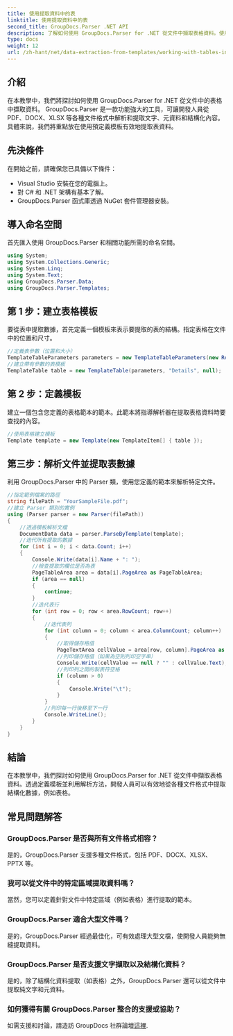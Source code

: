 ```yaml
---
title: 使用提取資料中的表
linktitle: 使用提取資料中的表
second_title: GroupDocs.Parser .NET API
description: 了解如何使用 GroupDocs.Parser for .NET 從文件中擷取表格資料。使用預定義模板有效解析結構化內容。
type: docs
weight: 12
url: /zh-hant/net/data-extraction-from-templates/working-with-tables-in-extracted-data/
---
```

## 介紹
在本教學中，我們將探討如何使用 GroupDocs.Parser for .NET 從文件中的表格中擷取資料。 GroupDocs.Parser 是一款功能強大的工具，可讓開發人員從 PDF、DOCX、XLSX 等各種文件格式中解析和提取文字、元資料和結構化內容。具體來說，我們將重點放在使用預定義模板有效地提取表資料。
## 先決條件
在開始之前，請確保您已具備以下條件：
- Visual Studio 安裝在您的電腦上。
- 對 C# 和 .NET 架構有基本了解。
- GroupDocs.Parser 函式庫透過 NuGet 套件管理器安裝。

## 導入命名空間
首先匯入使用 GroupDocs.Parser 和相關功能所需的命名空間。
```csharp
using System;
using System.Collections.Generic;
using System.Linq;
using System.Text;
using GroupDocs.Parser.Data;
using GroupDocs.Parser.Templates;
```
## 第 1 步：建立表格模板
要從表中提取數據，首先定義一個模板來表示要提取的表的結構。指定表格在文件中的位置和尺寸。
```csharp
//定義表參數（位置和大小）
TemplateTableParameters parameters = new TemplateTableParameters(new Rectangle(new Point(35, 320), new Size(530, 55)), null);
//建立帶有參數的表模板
TemplateTable table = new TemplateTable(parameters, "Details", null);
```
## 第 2 步：定義模板
建立一個包含您定義的表格範本的範本。此範本將指導解析器在提取表格資料時要查找的內容。
```csharp
//使用表格建立模板
Template template = new Template(new TemplateItem[] { table });
```
## 第三步：解析文件並提取表數據
利用 GroupDocs.Parser 中的 Parser 類，使用您定義的範本來解析特定文件。
```csharp
//指定範例檔案的路徑
string filePath = "YourSampleFile.pdf";
//建立 Parser 類別的實例
using (Parser parser = new Parser(filePath))
{
    //透過模板解析文檔
    DocumentData data = parser.ParseByTemplate(template);
    //迭代所有提取的數據
    for (int i = 0; i < data.Count; i++)
    {
        Console.Write(data[i].Name + ": ");
        //檢查提取的欄位是否為表
        PageTableArea area = data[i].PageArea as PageTableArea;
        if (area == null)
        {
            continue;
        }
        //迭代表行
        for (int row = 0; row < area.RowCount; row++)
        {
            //迭代表列
            for (int column = 0; column < area.ColumnCount; column++)
            {
                //取得儲存格值
                PageTextArea cellValue = area[row, column].PageArea as PageTextArea;
                //列印儲存格值（如果為空則列印空字串）
                Console.Write(cellValue == null ? "" : cellValue.Text);
                //列印列之間的製表符空格
                if (column > 0)
                {
                    Console.Write("\t");
                }
            }
            //列印每一行後移至下一行
            Console.WriteLine();
        }
    }
}
```

## 結論
在本教學中，我們探討如何使用 GroupDocs.Parser for .NET 從文件中擷取表格資料。透過定義模板並利用解析方法，開發人員可以有效地從各種文件格式中提取結構化數據，例如表格。

## 常見問題解答
### GroupDocs.Parser 是否與所有文件格式相容？
是的，GroupDocs.Parser 支援多種文件格式，包括 PDF、DOCX、XLSX、PPTX 等。
### 我可以從文件中的特定區域提取資料嗎？
當然，您可以定義針對文件中特定區域（例如表格）進行提取的範本。
### GroupDocs.Parser 適合大型文件嗎？
是的，GroupDocs.Parser 經過最佳化，可有效處理大型文檔，使開發人員能夠無縫提取資料。
### GroupDocs.Parser 是否支援文字擷取以及結構化資料？
是的，除了結構化資料提取（如表格）之外，GroupDocs.Parser 還可以從文件中提取純文字和元資料。
### 如何獲得有關 GroupDocs.Parser 整合的支援或協助？
如需支援和討論，請造訪 GroupDocs 社群論壇[這裡](https://forum.groupdocs.com/c/parser/17).